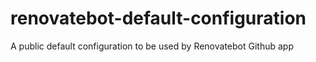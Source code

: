 # renovatebot-default-configuration
A public default configuration to be used by Renovatebot Github app
